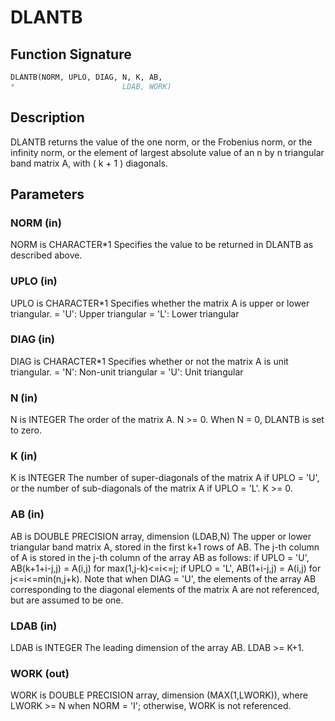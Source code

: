 # DLANTB

## Function Signature

```fortran
DLANTB(NORM, UPLO, DIAG, N, K, AB,
*                        LDAB, WORK)
```

## Description


 DLANTB  returns the value of the one norm,  or the Frobenius norm, or
 the  infinity norm,  or the element of  largest absolute value  of an
 n by n triangular band matrix A,  with ( k + 1 ) diagonals.

## Parameters

### NORM (in)

NORM is CHARACTER*1 Specifies the value to be returned in DLANTB as described above.

### UPLO (in)

UPLO is CHARACTER*1 Specifies whether the matrix A is upper or lower triangular. = 'U': Upper triangular = 'L': Lower triangular

### DIAG (in)

DIAG is CHARACTER*1 Specifies whether or not the matrix A is unit triangular. = 'N': Non-unit triangular = 'U': Unit triangular

### N (in)

N is INTEGER The order of the matrix A. N >= 0. When N = 0, DLANTB is set to zero.

### K (in)

K is INTEGER The number of super-diagonals of the matrix A if UPLO = 'U', or the number of sub-diagonals of the matrix A if UPLO = 'L'. K >= 0.

### AB (in)

AB is DOUBLE PRECISION array, dimension (LDAB,N) The upper or lower triangular band matrix A, stored in the first k+1 rows of AB. The j-th column of A is stored in the j-th column of the array AB as follows: if UPLO = 'U', AB(k+1+i-j,j) = A(i,j) for max(1,j-k)<=i<=j; if UPLO = 'L', AB(1+i-j,j) = A(i,j) for j<=i<=min(n,j+k). Note that when DIAG = 'U', the elements of the array AB corresponding to the diagonal elements of the matrix A are not referenced, but are assumed to be one.

### LDAB (in)

LDAB is INTEGER The leading dimension of the array AB. LDAB >= K+1.

### WORK (out)

WORK is DOUBLE PRECISION array, dimension (MAX(1,LWORK)), where LWORK >= N when NORM = 'I'; otherwise, WORK is not referenced.

